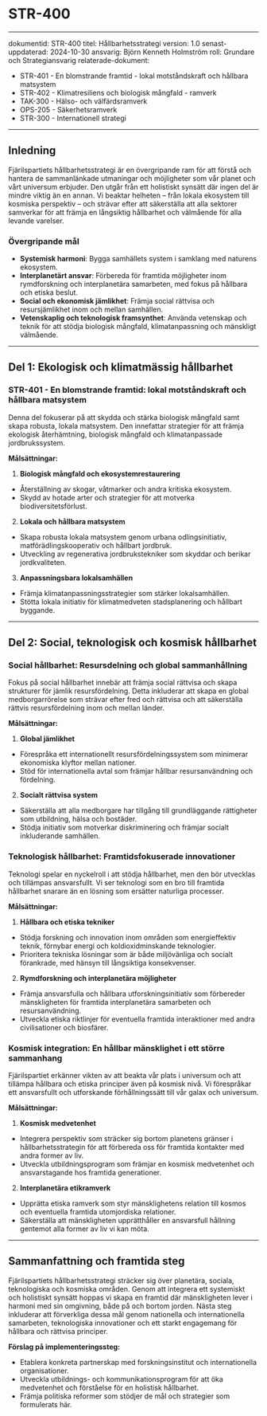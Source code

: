 # STR-400
---
dokumentid: STR-400
titel: Hållbarhetsstrategi
version: 1.0
senast-uppdaterad: 2024-10-30
ansvarig: Björn Kenneth Holmström
roll: Grundare och Strategiansvarig
relaterade-dokument:
- STR-401 - En blomstrande framtid - lokal motståndskraft och hållbara matsystem
- STR-402 - Klimatresiliens och biologisk mångfald - ramverk
- TAK-300 - Hälso- och välfärdsramverk
- OPS-205 - Säkerhetsramverk
- STR-300 - Internationell strategi
---

## Inledning
Fjärilspartiets hållbarhetsstrategi är en övergripande ram för att förstå och hantera de sammanlänkade utmaningar och möjligheter som vår planet och vårt universum erbjuder. Den utgår från ett holistiskt synsätt där ingen del är mindre viktig än en annan. Vi beaktar helheten – från lokala ekosystem till kosmiska perspektiv – och strävar efter att säkerställa att alla sektorer samverkar för att främja en långsiktig hållbarhet och välmående för alla levande varelser.

### Övergripande mål
- **Systemisk harmoni**: Bygga samhällets system i samklang med naturens ekosystem.
- **Interplanetärt ansvar**: Förbereda för framtida möjligheter inom rymdforskning och interplanetära samarbeten, med fokus på hållbara och etiska beslut.
- **Social och ekonomisk jämlikhet**: Främja social rättvisa och resursjämlikhet inom och mellan samhällen.
- **Vetenskaplig och teknologisk framsynthet**: Använda vetenskap och teknik för att stödja biologisk mångfald, klimatanpassning och mänskligt välmående.

---

## Del 1: Ekologisk och klimatmässig hållbarhet

### STR-401 - En blomstrande framtid: lokal motståndskraft och hållbara matsystem
Denna del fokuserar på att skydda och stärka biologisk mångfald samt skapa robusta, lokala matsystem. Den innefattar strategier för att främja ekologisk återhämtning, biologisk mångfald och klimatanpassade jordbrukssystem.

**Målsättningar:**
1. **Biologisk mångfald och ekosystemrestaurering**
 - Återställning av skogar, våtmarker och andra kritiska ekosystem.
 - Skydd av hotade arter och strategier för att motverka biodiversitetsförlust.

2. **Lokala och hållbara matsystem**
 - Skapa robusta lokala matsystem genom urbana odlingsinitiativ, matförädlingskooperativ och hållbart jordbruk.
 - Utveckling av regenerativa jordbrukstekniker som skyddar och berikar jordkvaliteten.

3. **Anpassningsbara lokalsamhällen**
 - Främja klimatanpassningsstrategier som stärker lokalsamhällen.
 - Stötta lokala initiativ för klimatmedveten stadsplanering och hållbart byggande.

---

## Del 2: Social, teknologisk och kosmisk hållbarhet

### Social hållbarhet: Resursdelning och global sammanhållning
Fokus på social hållbarhet innebär att främja social rättvisa och skapa strukturer för jämlik resursfördelning. Detta inkluderar att skapa en global medborgarrörelse som strävar efter fred och rättvisa och att säkerställa rättvis resursfördelning inom och mellan länder.

**Målsättningar:**
1. **Global jämlikhet**
 - Förespråka ett internationellt resursfördelningssystem som minimerar ekonomiska klyftor mellan nationer.
 - Stöd för internationella avtal som främjar hållbar resursanvändning och fördelning.

2. **Socialt rättvisa system**
 - Säkerställa att alla medborgare har tillgång till grundläggande rättigheter som utbildning, hälsa och bostäder.
 - Stödja initiativ som motverkar diskriminering och främjar socialt inkluderande samhällen.

### Teknologisk hållbarhet: Framtidsfokuserade innovationer
Teknologi spelar en nyckelroll i att stödja hållbarhet, men den bör utvecklas och tillämpas ansvarsfullt. Vi ser teknologi som en bro till framtida hållbarhet snarare än en lösning som ersätter naturliga processer.

**Målsättningar:**
1. **Hållbara och etiska tekniker**
 - Stödja forskning och innovation inom områden som energieffektiv teknik, förnybar energi och koldioxidminskande teknologier.
 - Prioritera tekniska lösningar som är både miljövänliga och socialt förankrade, med hänsyn till långsiktiga konsekvenser.

2. **Rymdforskning och interplanetära möjligheter**
 - Främja ansvarsfulla och hållbara utforskningsinitiativ som förbereder mänskligheten för framtida interplanetära samarbeten och resursanvändning.
 - Utveckla etiska riktlinjer för eventuella framtida interaktioner med andra civilisationer och biosfärer.

### Kosmisk integration: En hållbar mänsklighet i ett större sammanhang
Fjärilspartiet erkänner vikten av att beakta vår plats i universum och att tillämpa hållbara och etiska principer även på kosmisk nivå. Vi förespråkar ett ansvarsfullt och utforskande förhållningssätt till vår galax och universum.

**Målsättningar:**
1. **Kosmisk medvetenhet**
 - Integrera perspektiv som sträcker sig bortom planetens gränser i hållbarhetsstrategin för att förbereda oss för framtida kontakter med andra former av liv.
 - Utveckla utbildningsprogram som främjar en kosmisk medvetenhet och ansvarstagande hos framtida generationer.

2. **Interplanetära etikramverk**
 - Upprätta etiska ramverk som styr mänsklighetens relation till kosmos och eventuella framtida utomjordiska relationer.
 - Säkerställa att mänskligheten upprätthåller en ansvarsfull hållning gentemot alla former av liv vi kan möta.

---

## Sammanfattning och framtida steg
Fjärilspartiets hållbarhetsstrategi sträcker sig över planetära, sociala, teknologiska och kosmiska områden. Genom att integrera ett systemiskt och holistiskt synsätt hoppas vi skapa en framtid där mänskligheten lever i harmoni med sin omgivning, både på och bortom jorden. Nästa steg inkluderar att förverkliga dessa mål genom nationella och internationella samarbeten, teknologiska innovationer och ett starkt engagemang för hållbara och rättvisa principer. 

**Förslag på implementeringssteg:**
- Etablera konkreta partnerskap med forskningsinstitut och internationella organisationer.
- Utveckla utbildnings- och kommunikationsprogram för att öka medvetenhet och förståelse för en holistisk hållbarhet.
- Främja politiska reformer som stödjer de mål och strategier som formulerats här.

